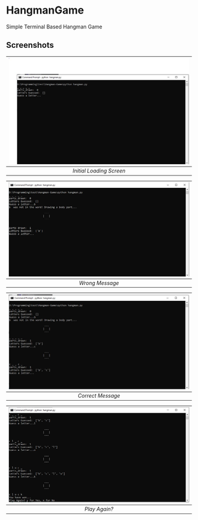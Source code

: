# HangmanGame
Simple Terminal Based Hangman Game

## Screenshots

| ![Initial Loading](Screenshots/Initial_Image.JPG) | 
|:--:| 
| *Initial Loading Screen* |

| ![Wrong Answer](Screenshots/Message_wrong.JPG) | 
|:--:| 
| *Wrong Message* |

| ![Correct Answer](Screenshots/correct_message.JPG) | 
|:--:| 
| *Correct Message* |

| ![Play Again?](Screenshots/play_again.JPG) | 
|:--:| 
| *Play Again?* |






